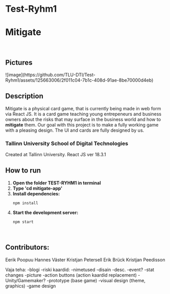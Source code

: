 # Test-Ryhm1
<h1>Mitigate</h1>
<br>
<h2>Pictures</h2>
![image](https://github.com/TLU-DTI/Test-Ryhm1/assets/125663006/2f011c04-7b1c-408d-91ae-8be70000d4eb)
<br>
<h2>Description</h2>
Mitigate is a physical card game, that is currently being made in web form via React JS. It is a card game teaching young entrepeneurs and business owners
about the risks that may surface in the business world and how to <strong>mitigate</strong> them. Our goal with this project is to make a fully working game with a pleasing design. 
The UI and cards are fully designed by us.
<h3>Tallinn University School of Digital Technologies</h3>
Created at Tallinn University.
React JS ver 18.3.1

<h2>How to run</h2>
<ol>
  <li><strong>Open the folder TEST-RYHM1 in terminal</strong></li>
  <li><strong>Type 'cd mitigate-app'</strong></li>
  <li><strong>Install dependencies:</strong>
    <pre><code>npm install</code></pre>
  </li>
  <li><strong>Start the development server:</strong>
    <pre><code>npm start</code></pre>
  </li>
</ol>

<br>
<h2>Contributors:</h2>
Eerik Poopuu
Hannes Väster
Kristjan Petersell
Erik Brück
Kristjan Peedisson
<br>

Vaja teha:
-blogi
-riski kaardid:
  -nimetused
  -disain
  -desc.
  -event?
  -stat changes
  -picture
-action buttons (action kaardid replacement)
-Unity/Gamemaker?
-prototype (base game)
-visual design (theme, graphics)
-game design
